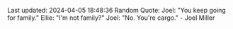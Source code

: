 Last updated: 2024-04-05 18:48:36
Random Quote: Joel: "You keep going for family."
Ellie: "I'm not family?"
Joel: "No. You're cargo." - Joel Miller
